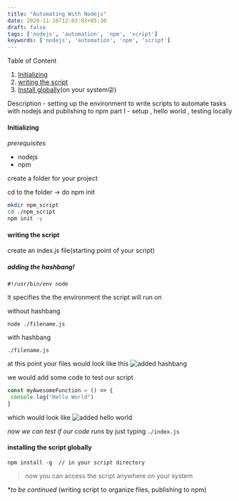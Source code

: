 ```yaml
---
title: "Automating With Nodejs"
date: 2020-11-16T12:03:03+05:30
draft: false
tags: ['nodejs', 'automation', 'npm', 'script']
keywords: ['nodejs', 'automation', 'npm', 'script']
---
```

Table of Content
1. [Initializing](#init)
2. [writing the script](#script)
3. [Install globally](#global)(on your system😜)

Description  - setting up the environment to write scripts to automate tasks with nodejs and publishing to npm
part I - setup , hello world , testing locally 

#### Initializing <a name="init"></a>
*prerequisites*
- nodejs
- npm

create a folder for your project

cd to the folder -> do npm init

```bash
mkdir npm_script
cd ./npm_script
npm init -y
```
#### writing the script <a name="script"></a>
create an index.js file(starting point of your script)
##### adding the hashbang!

`#!/usr/bin/env node`

it specifies the the environment the script will run on

without hashbang
```
node ./filename.js
```
with hashbang
```
./filename.js
```
at this point your files would look like this
![added hashbang](https://dev-to-uploads.s3.amazonaws.com/i/g4z1l0n65b6pk6z238uq.PNG)

we would add some code to test our script
```javascript
const myAwesomeFunction = () => {
 console.log("Hello World")
}
```
which would look like 
![added hello world](https://dev-to-uploads.s3.amazonaws.com/i/ag6qgvvbml8d9clqi487.PNG)

*now we can test if our code runs*
by just typing
`./index.js`

#### installing the script globally <a name="global"></a>

```
npm install -g  // in your script directory
```

>now you can access the script anywhere on your system

**to be continued* (writing script to organize files, publishing to npm)
